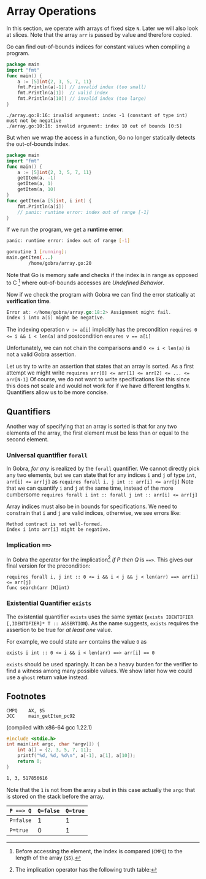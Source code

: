 # Array Operations
<!--
explain preconditions of an indexing operation, make it clear that accesses out of bounds are excluded statically -->

In this section, we operate with arrays of fixed size `N`.
Later we will also look at slices.
Note that the array `arr` is passed by value and therefore copied.

Go can find out-of-bounds indices for constant values when compiling a program.
``` go
package main
import "fmt"
func main() {
	a := [5]int{2, 3, 5, 7, 11}
	fmt.Println(a[-1]) // invalid index (too small)
	fmt.Println(a[1])  // valid index
	fmt.Println(a[10]) // invalid index (too large)
}
```

``` text
./array.go:8:16: invalid argument: index -1 (constant of type int) must not be negative
./array.go:10:16: invalid argument: index 10 out of bounds [0:5]
```
But when we wrap the access in a function, Go no longer statically detects the out-of-bounds index.

``` go
package main
import "fmt"
func main() {
	a := [5]int{2, 3, 5, 7, 11}
	getItem(a, -1)
	getItem(a, 1)
	getItem(a, 10)
}
func getItem(a [5]int, i int) {
	fmt.Println(a[i])
	// panic: runtime error: index out of range [-1]
}
```
If we run the program, we get a **runtime error**:
``` sh
panic: runtime error: index out of range [-1]

goroutine 1 [running]:
main.getItem(...)
        /home/gobra/array.go:20
```
Note that Go is memory safe and checks if the index is in range
as opposed to C [^1] where out-of-bounds accesses are *Undefined Behavior*.


Now if we check the program with Gobra we can find the error statically at **verification time**.
``` go
Error at: </home/gobra/array.go:18:2> Assignment might fail. 
Index i into a[i] might be negative.
```

The indexing operation `v := a[i]` implicitly has the precondition
`requires 0 <= i && i < len(a)`
and postcondition
`ensures v == a[i]`

Unfortunately, we can not chain the comparisons and `0 <= i < len(a)` is not a valid Gobra assertion.

<!-- this is also checked in specs (e.g. not well defined) -->

Let us try to write an assertion that states that an array is sorted.
As a first attempt we might write
`requires arr[0] <= arr[1] <= arr[2] <= ... <= arr[N-1]`
Of course, we do not want to write specifications like this since this does not scale and would not work for if we have different lengths `N`.
Quantifiers allow us to be more concise.

## Quantifiers
Another way of specifying that an array is sorted
is that for any two elements of the array,
the first element must be less than or equal to the second element.

### Universal quantifier `forall`
In Gobra, *for any* is realized by the `forall` quantifier.
We cannot directly pick any two elements,
but we can state that for any indices `i` and `j` of type `int`, `arr[i] <= arr[j]` as
`requires forall i, j int :: arr[i] <= arr[j]`
Note that we can quantify `i` and `j` at the same time, 
 instead of the more cumbersome
`requires forall i int :: forall j int :: arr[i] <= arr[j]`

Array indices must also be in bounds for specifications.
We need to constrain that `i` and `j` are valid indices, otherwise, we see errors like:
``` text
Method contract is not well-formed. 
Index i into arr[i] might be negative.
```

### Implication `==>`
In Gobra the operator for the implication[^2]  *if P then Q* is `==>`.
This gives our final version for the precondition:

```gobra
requires forall i, j int :: 0 <= i && i < j && j < len(arr) ==> arr[i] <= arr[j]
func search(arr [N]int)
```

<!-- conceptual:
Note that this is very powerful:
For example for `forall i int64 :: P`
P has to hold for all of the \\(2^64\\) possible values for i
Testing all of those values is already infeasible.
 -->
<!--
In general, the syntax
`forall IDENTIFIER [,IDENTIFIER]* T :: ASSERTION` -->

### Existential Quantifier `exists`
The existential quantifier `exists` uses the same syntax (`exists IDENTIFIER [,IDENTIFIER]* T :: ASSERTION`).
As the name suggests, `exists` requires the assertion to be true for *at least one* value.

For example, we could state `arr` contains the value `0` as
``` gobra
exists i int :: 0 <= i && i < len(arr) ==> arr[i] == 0
```

`exists` should be used sparingly.
It can be a heavy burden for the verifier to find a witness among many possible values.
We show later how we could use a `ghost` return value instead.


## Footnotes
[^1]: Before accessing the element, the index is compared (`CMPQ`) to the length of the array (`$5`).
``` assembly
CMPQ    AX, $5
JCC     main_getItem_pc92
```
(compiled with x86-64 gcc 1.22.1)

``` c
#include <stdio.h>
int main(int argc, char *argv[]) {
    int a[] = {2, 3, 5, 7, 11};
    printf("%d, %d, %d\n", a[-1], a[1], a[10]);
    return 0;
}
```

``` sh
1, 3, 517856616 
```
Note that the `1` is not from the array `a` but in this case actually the `argc` that is stored on the stack before the array.


[^2]: The implication operator has the following truth table:

| `P ==> Q` | `Q=false` | `Q=true` |
|-----------|-----------|----------|
| `P=false` | 1         | 1        |
| `P=true`  | 0         | 1        |

